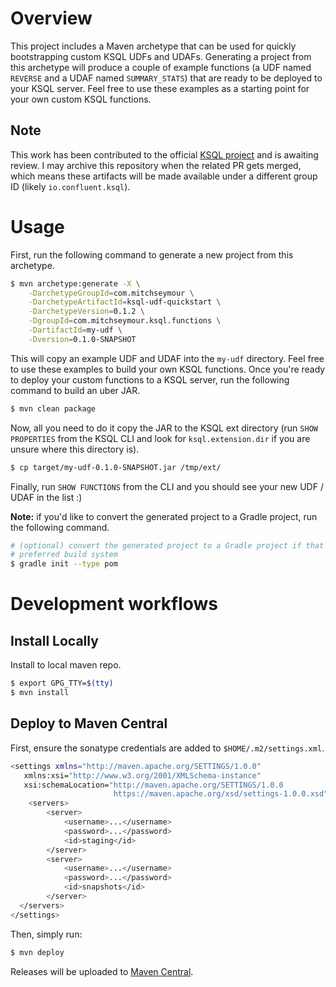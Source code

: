 # Overview
This project includes a Maven archetype that can be used for quickly bootstrapping custom KSQL UDFs and UDAFs. Generating
a project from this archetype will produce a couple of example functions (a UDF named `REVERSE` and a UDAF named 
`SUMMARY_STATS`) that are ready to be deployed to your KSQL server. Feel free to use these examples as a starting point
for your own custom KSQL functions.

## Note
This work has been contributed to the official [KSQL project](https://github.com/confluentinc/ksql/pull/2272) and is
awaiting review. I may archive this repository when the related PR gets merged, which means these artifacts will be made available
under a different group ID (likely `io.confluent.ksql`).

# Usage
First, run the following command to generate a new project from this archetype.

```bash
$ mvn archetype:generate -X \
    -DarchetypeGroupId=com.mitchseymour \
    -DarchetypeArtifactId=ksql-udf-quickstart \
    -DarchetypeVersion=0.1.2 \
    -DgroupId=com.mitchseymour.ksql.functions \
    -DartifactId=my-udf \
    -Dversion=0.1.0-SNAPSHOT
```

This will copy an example UDF and UDAF into the `my-udf` directory. Feel free to use these examples to build your own KSQL functions. Once you're ready to deploy your custom functions to a KSQL server, run the following command to build an uber JAR.

```bash
$ mvn clean package
```

Now, all you need to do it copy the JAR to the KSQL ext directory (run `SHOW PROPERTIES` from the KSQL CLI and look for `ksql.extension.dir` if you are unsure where this directory is).

```bash
$ cp target/my-udf-0.1.0-SNAPSHOT.jar /tmp/ext/
```

Finally, run `SHOW FUNCTIONS` from the CLI and you should see your new UDF / UDAF in the list :)

__Note:__ if you'd like to convert the generated project to a Gradle project, run the following command.

```bash
# (optional) convert the generated project to a Gradle project if that is your 
# preferred build system
$ gradle init --type pom
```


# Development workflows
## Install Locally
Install to local maven repo.

```bash
$ export GPG_TTY=$(tty)
$ mvn install
```

## Deploy to Maven Central
First, ensure the sonatype credentials are added to `$HOME/.m2/settings.xml`.

```bash
<settings xmlns="http://maven.apache.org/SETTINGS/1.0.0"
   xmlns:xsi="http://www.w3.org/2001/XMLSchema-instance"
   xsi:schemaLocation="http://maven.apache.org/SETTINGS/1.0.0
                       https://maven.apache.org/xsd/settings-1.0.0.xsd">
    <servers>
        <server>
            <username>...</username>
            <password>...</password>
            <id>staging</id>
        </server>
        <server>
            <username>...</username>
            <password>...</password>
            <id>snapshots</id>
        </server>
  </servers>
</settings>
```

Then, simply run:

```bash
$ mvn deploy
```

Releases will be uploaded to [Maven Central](https://oss.sonatype.org/content/repositories/staging/com/mitchseymour/ksql-udf-quickstart/).
